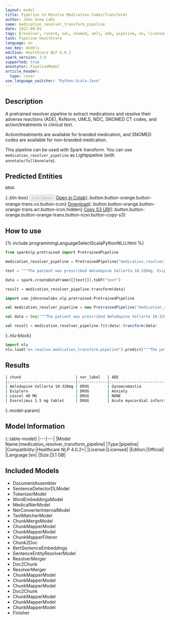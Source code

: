 ```yaml
---
layout: model
title: Pipeline to Resolve Medication Codes(Transform)
author: John Snow Labs
name: medication_resolver_transform_pipeline
date: 2022-09-01
tags: [resolver, rxnorm, ndc, snomed, umls, ade, pipeline, en, licensed]
task: Pipeline Healthcare
language: en
nav_key: models
edition: Healthcare NLP 4.0.2
spark_version: 3.0
supported: true
annotator: PipelineModel
article_header:
  type: cover
use_language_switcher: "Python-Scala-Java"
---
```


## Description

A pretrained resolver pipeline to extract medications and resolve their adverse reactions (ADE), RxNorm, UMLS, NDC, SNOMED CT codes, and action/treatments in clinical text.

Action/treatments are available for branded medication, and SNOMED codes are available for non-branded medication.

This pipeline can be used with Spark transform. You can use `medication_resolver_pipeline` as Lightpipeline (with `annotate/fullAnnotate`).

## Predicted Entities

`DRUG`

{:.btn-box}
<button class="button button-orange" disabled>Live Demo</button>
[Open in Colab](https://colab.research.google.com/github/JohnSnowLabs/spark-nlp-workshop/blob/master/healthcare-nlp/07.0.Pretrained_Clinical_Pipelines.ipynb){:.button.button-orange.button-orange-trans.co.button-icon}
[Download](https://s3.amazonaws.com/auxdata.johnsnowlabs.com/clinical/models/medication_resolver_transform_pipeline_en_4.0.2_3.0_1662045429139.zip){:.button.button-orange.button-orange-trans.arr.button-icon.hidden}
[Copy S3 URI](s3://auxdata.johnsnowlabs.com/clinical/models/medication_resolver_transform_pipeline_en_4.0.2_3.0_1662045429139.zip){:.button.button-orange.button-orange-trans.button-icon.button-copy-s3}

## How to use



<div class="tabs-box" markdown="1">
{% include programmingLanguageSelectScalaPythonNLU.html %}

```python
from sparknlp.pretrained import PretrainedPipeline

medication_resolver_pipeline = PretrainedPipeline("medication_resolver_transform_pipeline", "en", "clinical/models")

text = """The patient was prescribed Amlodopine Vallarta 10-320mg, Eviplera. The other patient is given Lescol 40 MG and Everolimus 1.5 mg tablet."""

data = spark.createDataFrame([[text]]).toDF("text")

result = medication_resolver_pipeline.transform(data)
```
```scala
import com.johnsnowlabs.nlp.pretrained.PretrainedPipeline

val medication_resolver_pipeline = new PretrainedPipeline("medication_resolver_transform_pipeline", "en", "clinical/models")

val data = Seq("""The patient was prescribed Amlodopine Vallarta 10-320mg, Eviplera. The other patient is given Lescol 40 MG and Everolimus 1.5 mg tablet.""").toDS.toDF("text")

val result = medication_resolver_pipeline.fit(data).transform(data)
```


{:.nlu-block}
```python
import nlu
nlu.load("en.resolve.medication_transform.pipeline").predict("""The patient was prescribed Amlodopine Vallarta 10-320mg, Eviplera. The other patient is given Lescol 40 MG and Everolimus 1.5 mg tablet.""")
```

</div>

## Results

```bash
| chunk                        | ner_label   | ADE                         |   RxNorm | Action                     | Treatment                                  | UMLS     | SNOMED_CT   | NDC_Product   | NDC_Package   |
|:-----------------------------|:------------|:----------------------------|---------:|:---------------------------|:-------------------------------------------|:---------|:------------|:--------------|:--------------|
| Amlodopine Vallarta 10-320mg | DRUG        | Gynaecomastia               |   722131 | NONE                       | NONE                                       | C1949334 | 425838008   | 00093-7693    | 00093-7693-56 |
| Eviplera                     | DRUG        | Anxiety                     |   217010 | Inhibitory Bone Resorption | Osteoporosis                               | C0720318 | NONE        | NONE          | NONE          |
| Lescol 40 MG                 | DRUG        | NONE                        |   103919 | Hypocholesterolemic        | Heterozygous Familial Hypercholesterolemia | C0353573 | NONE        | 00078-0234    | 00078-0234-05 |
| Everolimus 1.5 mg tablet     | DRUG        | Acute myocardial infarction |  2056895 | NONE                       | NONE                                       | C4723581 | NONE        | 00054-0604    | 00054-0604-21 |
```

{:.model-param}
## Model Information

{:.table-model}
|---|---|
|Model Name:|medication_resolver_transform_pipeline|
|Type:|pipeline|
|Compatibility:|Healthcare NLP 4.0.2+|
|License:|Licensed|
|Edition:|Official|
|Language:|en|
|Size:|3.1 GB|

## Included Models

- DocumentAssembler
- SentenceDetectorDLModel
- TokenizerModel
- WordEmbeddingsModel
- MedicalNerModel
- NerConverterInternalModel
- TextMatcherModel
- ChunkMergeModel
- ChunkMapperModel
- ChunkMapperModel
- ChunkMapperFilterer
- Chunk2Doc
- BertSentenceEmbeddings
- SentenceEntityResolverModel
- ResolverMerger
- Doc2Chunk
- ResolverMerger
- ChunkMapperModel
- ChunkMapperModel
- ChunkMapperModel
- Doc2Chunk
- ChunkMapperModel
- ChunkMapperModel
- ChunkMapperModel
- Finisher
